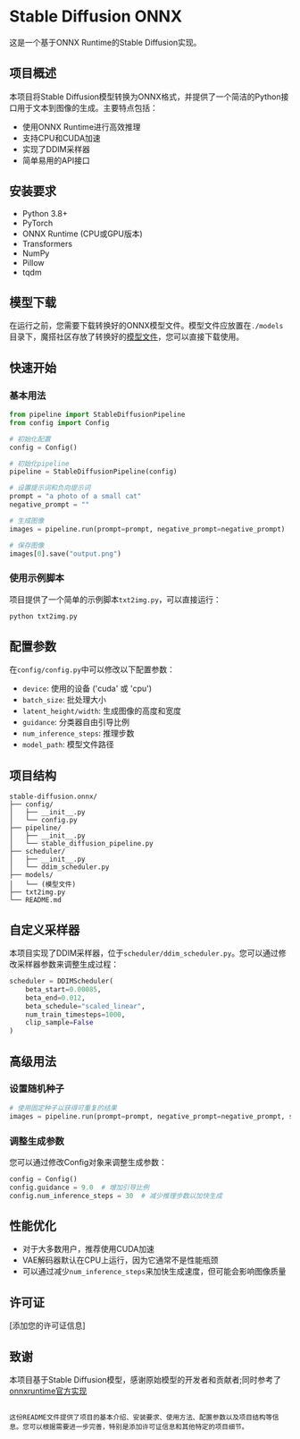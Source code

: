# Stable Diffusion ONNX

这是一个基于ONNX Runtime的Stable Diffusion实现。

## 项目概述

本项目将Stable Diffusion模型转换为ONNX格式，并提供了一个简洁的Python接口用于文本到图像的生成。主要特点包括：

- 使用ONNX Runtime进行高效推理
- 支持CPU和CUDA加速
- 实现了DDIM采样器
- 简单易用的API接口

## 安装要求

- Python 3.8+
- PyTorch
- ONNX Runtime (CPU或GPU版本)
- Transformers
- NumPy
- Pillow
- tqdm

## 模型下载

在运行之前，您需要下载转换好的ONNX模型文件。模型文件应放置在`./models`目录下，魔搭社区存放了转换好的[模型文件](https://modelscope.cn/models/zuiren/stable-diffusion-onnx/files)，您可以直接下载使用。

## 快速开始

### 基本用法

```python
from pipeline import StableDiffusionPipeline
from config import Config

# 初始化配置
config = Config()

# 初始化pipeline
pipeline = StableDiffusionPipeline(config)

# 设置提示词和负向提示词
prompt = "a photo of a small cat"
negative_prompt = ""

# 生成图像
images = pipeline.run(prompt=prompt, negative_prompt=negative_prompt)

# 保存图像
images[0].save("output.png")
```

### 使用示例脚本

项目提供了一个简单的示例脚本`txt2img.py`，可以直接运行：

```bash
python txt2img.py
```

## 配置参数

在`config/config.py`中可以修改以下配置参数：

- `device`: 使用的设备 ('cuda' 或 'cpu')
- `batch_size`: 批处理大小
- `latent_height/width`: 生成图像的高度和宽度
- `guidance`: 分类器自由引导比例
- `num_inference_steps`: 推理步数
- `model_path`: 模型文件路径

## 项目结构

```
stable-diffusion.onnx/
├── config/
│   ├── __init__.py
│   └── config.py
├── pipeline/
│   ├── __init__.py
│   └── stable_diffusion_pipeline.py
├── scheduler/
│   ├── __init__.py
│   └── ddim_scheduler.py
├── models/
│   └── (模型文件)
├── txt2img.py
└── README.md
```

## 自定义采样器

本项目实现了DDIM采样器，位于`scheduler/ddim_scheduler.py`。您可以通过修改采样器参数来调整生成过程：

```python
scheduler = DDIMScheduler(
    beta_start=0.00085,
    beta_end=0.012,
    beta_schedule="scaled_linear",
    num_train_timesteps=1000,
    clip_sample=False
)
```

## 高级用法

### 设置随机种子

```python
# 使用固定种子以获得可重复的结果
images = pipeline.run(prompt=prompt, negative_prompt=negative_prompt, seed=42)
```

### 调整生成参数

您可以通过修改Config对象来调整生成参数：

```python
config = Config()
config.guidance = 9.0  # 增加引导比例
config.num_inference_steps = 30  # 减少推理步数以加快生成
```

## 性能优化

- 对于大多数用户，推荐使用CUDA加速
- VAE解码器默认在CPU上运行，因为它通常不是性能瓶颈
- 可以通过减少`num_inference_steps`来加快生成速度，但可能会影响图像质量

## 许可证

[添加您的许可证信息]

## 致谢

本项目基于Stable Diffusion模型，感谢原始模型的开发者和贡献者;同时参考了[onnxruntime官方实现](https://github.com/microsoft/onnxruntime/tree/main/onnxruntime/python/tools/transformers/models/stable_diffusion)
```

这份README文件提供了项目的基本介绍、安装要求、使用方法、配置参数以及项目结构等信息。您可以根据需要进一步完善，特别是添加许可证信息和其他特定的项目细节。